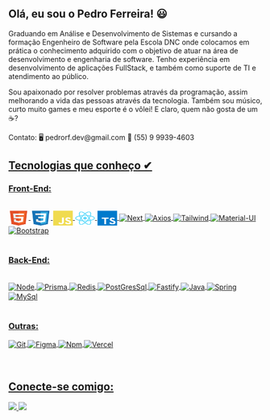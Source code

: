 <h2 align="left"> Olá, eu sou o Pedro Ferreira! 😃</h2>

<p>
Graduando em Análise e Desenvolvimento de Sistemas e cursando a formação Engenheiro de Software pela Escola DNC onde colocamos em prática o   
conhecimento adquirido com o objetivo de atuar na área de desenvolvimento e engenharia de software. Tenho experiência em desenvolvimento de 
aplicações FullStack, e também como suporte de TI e atendimento ao público.
</p>

<p>
Sou apaixonado por resolver problemas através da programação, assim melhorando a vida das pessoas através da tecnologia. Também sou músico, curto muito games e meu esporte é o vôlei! E claro, quem não gosta de um ☕?  
</p>

<p>
Contato:
🖥 pedrorf.dev@gmail.com
📱 (55) 9 9939-4603
</p>


<div align="left">
  <a href="https://github.com/pedrorfdev">
  
</div>

<h2>Tecnologias que conheço ✔</h2>
  
<h3>Front-End:</h3>  
<div style="display: inline_block"><br>
  <img align="center" alt="HTML" height="30" width="40" src="https://raw.githubusercontent.com/devicons/devicon/master/icons/html5/html5-original.svg">
  <img align="center" alt="CSS" height="30" width="40" src="https://raw.githubusercontent.com/devicons/devicon/master/icons/css3/css3-original.svg">
  <img align="center" alt="Js" height="30" width="40" src="https://raw.githubusercontent.com/devicons/devicon/master/icons/javascript/javascript-plain.svg">
  
  <img align="center" alt="React" height="30" width="40" src="https://raw.githubusercontent.com/devicons/devicon/master/icons/react/react-original.svg">
  <img align="center" alt="Ts" height="30" width="40" src="https://raw.githubusercontent.com/devicons/devicon/master/icons/typescript/typescript-plain.svg">
  <img align="center" alt="Next" height="30" width="40" src="https://cdn.jsdelivr.net/gh/devicons/devicon@latest/icons/nextjs/nextjs-original.svg" />
  
  <img align="center" alt="Axios" height="30" width="40" src="https://cdn.jsdelivr.net/gh/devicons/devicon@latest/icons/axios/axios-plain.svg" />        
  
  <img align="center" alt="Tailwind" height="30" width="40" src="https://cdn.jsdelivr.net/gh/devicons/devicon@latest/icons/tailwindcss/tailwindcss-original-wordmark.svg" />          
  <img align="center" alt="Material-UI" height="30" width="40" src="https://cdn.jsdelivr.net/gh/devicons/devicon/icons/materialui/materialui-original.svg">
  <img align="center" alt="Bootstrap" height="30" width="40" src="https://cdn.jsdelivr.net/gh/devicons/devicon/icons/bootstrap/bootstrap-plain-wordmark.svg">
</div>
  <br/>
<h3>Back-End:</h3>
<div style="display: inline_block"><br>
  <img align="center" alt="Node" height="30" width="40" src="https://cdn.jsdelivr.net/gh/devicons/devicon@latest/icons/nodejs/nodejs-original.svg" />
  <img align="center" alt="Prisma" height="30" width="40" src="https://cdn.jsdelivr.net/gh/devicons/devicon@latest/icons/prisma/prisma-original.svg" />
  <img align="center" alt="Redis" height="30" width="40" src="https://cdn.jsdelivr.net/gh/devicons/devicon@latest/icons/redis/redis-plain-wordmark.svg" />
  <img align="center" alt="PostGresSql" height="30" width="40" src="https://cdn.jsdelivr.net/gh/devicons/devicon/icons/postgresql/postgresql-original.svg">
  <img align="center" alt="Fastify" height="30" width="40" src="https://cdn.jsdelivr.net/gh/devicons/devicon@latest/icons/fastify/fastify-original.svg" />
  <img align="center" alt="Java" height="30" width="40" src="https://cdn.jsdelivr.net/gh/devicons/devicon/icons/java/java-original.svg">
  <img align="center" alt="Spring" height="30" width="40" src="https://cdn.jsdelivr.net/gh/devicons/devicon/icons/spring/spring-original.svg">
  <img align="center" alt="MySql" height="30" width="40" src="https://cdn.jsdelivr.net/gh/devicons/devicon/icons/mysql/mysql-original.svg">
</div>
  <br/>
<h3>Outras:</h3>
<div style="display: inline_block">
  <img align="center" alt="Git" height="30" width="40" src="https://cdn.jsdelivr.net/gh/devicons/devicon/icons/git/git-original.svg">
  <img align="center" alt="Figma" height="30" width="40" src="https://cdn.jsdelivr.net/gh/devicons/devicon/icons/figma/figma-original.svg">
  <img align="center" alt="Npm" height="30" width="40" src="https://cdn.jsdelivr.net/gh/devicons/devicon/icons/npm/npm-original-wordmark.svg">
  <img align="center" alt="Vercel" height="30" width="40" src="https://cdn.jsdelivr.net/gh/devicons/devicon@latest/icons/vercel/vercel-original-wordmark.svg" />
</div>  
  <br/>
  <br/>
<h2>Conecte-se comigo:</h2>
<div>
  <a href="https://www.linkedin.com/in/pedroff/" target="_blank">
    <img src="https://img.shields.io/badge/LinkedIn-0077B5?style=for-the-badge&logo=linkedin&logoColor=white"/>
  </a> 
  <a href="mailto:pedrorf.dev@gmail.com" target="_blank">
    <img src="https://img.shields.io/badge/Gmail-D14836?style=for-the-badge&logo=gmail&logoColor=white"/>
  </a>  
</div>
